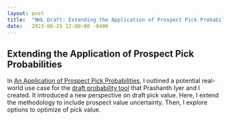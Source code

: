 ```yaml
---
layout: post
title:  "NHL Draft: Extending the Application of Prospect Pick Probabilities"
date:   2023-06-25 12:00:00 -0400
---
```

<head>
<!-- Google tag (gtag.js) -->
<script async src="https://www.googletagmanager.com/gtag/js?id=G-DGRHZS5DNM"></script>
<script>
  window.dataLayer = window.dataLayer || [];
  function gtag(){dataLayer.push(arguments);}
  gtag('js', new Date());

  gtag('config', 'G-DGRHZS5DNM');
</script>
</head>
<h2>Extending the Application of Prospect Pick Probabilities</h2>
<p>
In <a href="">An Application of Prospect Pick Probabilities</a>, I outlined a potential real-world use case for the <a href="">draft probability tool</a> that Prashanth Iyer and I created. It introduced a new perspective on draft pick value. Here, I extend the methodology to include prospect value uncertainty. Then, I explore options to optimize of pick value.
</p>
<p>
</p>
